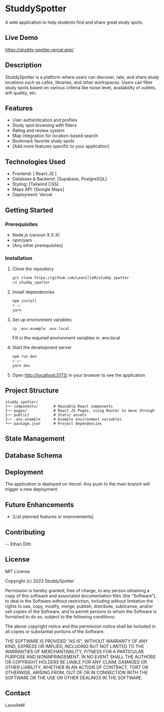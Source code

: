 # StuddySpotter

A web application to help students find and share great study spots.

## Live Demo
https://studdy-spotter.vercel.app/

## Description
StuddySpotter is a platform where users can discover, rate, and share study locations such as cafes, libraries, and other workspaces. Users can filter study spots based on various criteria like noise level, availability of outlets, wifi quality, etc.

## Features
- User authentication and profiles
- Study spot browsing with filters
- Rating and review system
- Map integration for location-based search
- Bookmark favorite study spots
- [Add more features specific to your application]

## Technologies Used
- Frontend: [ React.JS ]
- Database & Backend: [Supabase, PostgreSQL]
- Styling: [Tailwind CSS]
- Maps API: [Google Maps]
- Deployment: Vercel

## Getting Started

### Prerequisites
- Node.js (version X.X.X)
- npm/yarn
- [Any other prerequisites]

### Installation
1. Clone the repository
   ```bash
   git clone https://github.com/LeonilleM/studdy_spotter
   cd studdy_spotter
   ```

2. Install dependencies
   ```bash
   npm install
   # or
   yarn
   ```

3. Set up environment variables
   ```bash
   cp .env.example .env.local
   ```
   Fill in the required environment variables in .env.local

4. Start the development server
   ```bash
   npm run dev
   # or
   yarn dev
   ```

5. Open [http://localhost:5173/](http://localhost:5173/) in your browser to see the application

## Project Structure
```
studdy_spotter/
├── components/       # Reusable React components
├── pages/            # React.JS Pages, using Router to move through
├── public/           # Static assets
├── .env.example      # Example environment variables
└── package.json      # Project dependencies
```

## State Management


## Database Schema


## Deployment
The application is deployed on Vercel. Any push to the main branch will trigger a new deployment.

## Future Enhancements
- [List planned features or improvements]

## Contributing
-- Ethan Dith

## License
MIT License

Copyright (c) 2023 StuddySpotter

Permission is hereby granted, free of charge, to any person obtaining a copy
of this software and associated documentation files (the "Software"), to deal
in the Software without restriction, including without limitation the rights
to use, copy, modify, merge, publish, distribute, sublicense, and/or sell
copies of the Software, and to permit persons to whom the Software is
furnished to do so, subject to the following conditions:

The above copyright notice and this permission notice shall be included in all
copies or substantial portions of the Software.

THE SOFTWARE IS PROVIDED "AS IS", WITHOUT WARRANTY OF ANY KIND, EXPRESS OR
IMPLIED, INCLUDING BUT NOT LIMITED TO THE WARRANTIES OF MERCHANTABILITY,
FITNESS FOR A PARTICULAR PURPOSE AND NONINFRINGEMENT. IN NO EVENT SHALL THE
AUTHORS OR COPYRIGHT HOLDERS BE LIABLE FOR ANY CLAIM, DAMAGES OR OTHER
LIABILITY, WHETHER IN AN ACTION OF CONTRACT, TORT OR OTHERWISE, ARISING FROM,
OUT OF OR IN CONNECTION WITH THE SOFTWARE OR THE USE OR OTHER DEALINGS IN THE
SOFTWARE.

## Contact
LeonilleM 

